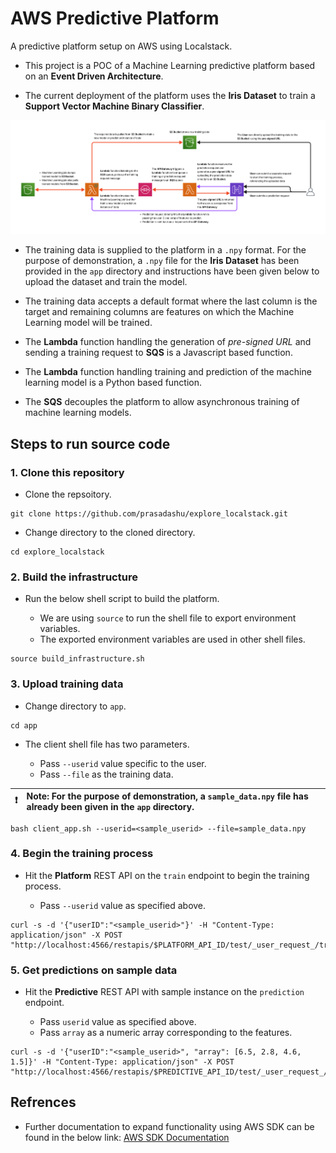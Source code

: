 # AWS Predictive Platform
A predictive platform setup on AWS using Localstack.

- This project is a POC of a Machine Learning predictive platform based on an **Event Driven Architecture**.

- The current deployment of the platform uses the **Iris Dataset** to train a **Support Vector Machine Binary Classifier**.

<p align="center"><img src="./docs/architecture_diagram.png" width="1200"/></p>

- The training data is supplied to the platform in a `.npy` format. For the purpose of demonstration, a `.npy` file for the **Iris Dataset** has been provided in the `app` directory and instructions have been given below to upload the dataset and train the model.

- The training data accepts a default format where the last column is the target and remaining columns are features on which the Machine Learning model will be trained.

- The **Lambda** function handling the generation of *pre-signed URL* and sending a training request to **SQS** is a Javascript based function.

- The **Lambda** function handling training and prediction of the machine learning model is a Python based function.

- The **SQS** decouples the platform to allow asynchronous training of machine learning models.

## Steps to run source code

### 1. Clone this repository
- Clone the repsoitory.
```shell
git clone https://github.com/prasadashu/explore_localstack.git
```

- Change directory to the cloned directory.
```shell
cd explore_localstack
```

### 2. Build the infrastructure
- Run the below shell script to build the platform.

    - We are using `source` to run the shell file to export environment variables.
    - The exported environment variables are used in other shell files.

```shell
source build_infrastructure.sh
```

### 3. Upload training data
- Change directory to `app`.
```shell
cd app
```

- The client shell file has two parameters.

    - Pass `--userid` value specific to the user.
    - Pass `--file` as the training data.
    
| :exclamation: | Note: For the purpose of demonstration, a `sample_data.npy` file has already been given in the `app` directory. |
|---------------|:------------------------|
```shell
bash client_app.sh --userid=<sample_userid> --file=sample_data.npy
```

### 4. Begin the training process
- Hit the **Platform** REST API on the `train` endpoint to begin the training process.

    - Pass `--userid` value as specified above.

```shell
curl -s -d '{"userID":"<sample_userid>"}' -H "Content-Type: application/json" -X POST "http://localhost:4566/restapis/$PLATFORM_API_ID/test/_user_request_/train"
```

### 5. Get predictions on sample data
- Hit the **Predictive** REST API with sample instance on the `prediction` endpoint.

    - Pass `userid` value as specified above.
    - Pass `array` as a numeric array corresponding to the features.

```shell
curl -s -d '{"userID":"<sample_userid>", "array": [6.5, 2.8, 4.6, 1.5]}' -H "Content-Type: application/json" -X POST "http://localhost:4566/restapis/$PREDICTIVE_API_ID/test/_user_request_/prediction"
```

## Refrences
- Further documentation to expand functionality using AWS SDK can be found in the below link: [AWS SDK Documentation](https://docs.aws.amazon.com/AWSJavaScriptSDK/v3/latest/clients/client-s3/index.html)